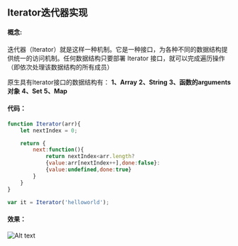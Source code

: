 ## Iterator迭代器实现
#### 概念:
迭代器（Iterator）就是这样一种机制。它是一种接口，为各种不同的数据结构提供统一的访问机制。任何数据结构只要部署 Iterator 接口，就可以完成遍历操作（即依次处理该数据结构的所有成员）

原生具有Iterator接口的数据结构有：
**1、Array**
**2、String**
**3、函数的arguments对象**
**4、Set**
**5、Map**

#### 代码：
```javascript
function Iterator(arr){
    let nextIndex = 0;

    return {
	    next:function(){
			return nextIndex<arr.length?
			{value:arr[nextIndex++],done:false}:
			{value:undefined,done:true}
		}
	}
}

var it = Iterator('helloworld');
```
#### 效果：
![Alt text](./1595604960556.png)
